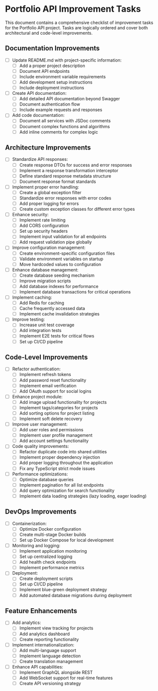 # Portfolio API Improvement Tasks

This document contains a comprehensive checklist of improvement tasks for the Portfolio API project. Tasks are logically ordered and cover both architectural and code-level improvements.

## Documentation Improvements

- [ ] Update README.md with project-specific information:
  - [ ] Add a proper project description
  - [ ] Document API endpoints
  - [ ] Include environment variable requirements
  - [ ] Add development setup instructions
  - [ ] Include deployment instructions

- [ ] Create API documentation:
  - [ ] Add detailed API documentation beyond Swagger
  - [ ] Document authentication flow
  - [ ] Include example requests and responses

- [ ] Add code documentation:
  - [ ] Document all services with JSDoc comments
  - [ ] Document complex functions and algorithms
  - [ ] Add inline comments for complex logic

## Architecture Improvements

- [ ] Standardize API responses:
  - [ ] Create response DTOs for success and error responses
  - [ ] Implement a response transformation interceptor
  - [ ] Define standard response metadata structure
  - [ ] Document response format standards

- [ ] Implement proper error handling:
  - [ ] Create a global exception filter
  - [ ] Standardize error responses with error codes
  - [ ] Add proper logging for errors
  - [ ] Create custom exception classes for different error types

- [ ] Enhance security:
  - [ ] Implement rate limiting
  - [ ] Add CORS configuration
  - [ ] Set up security headers
  - [ ] Implement input validation for all endpoints
  - [ ] Add request validation pipe globally

- [ ] Improve configuration management:
  - [ ] Create environment-specific configuration files
  - [ ] Validate environment variables on startup
  - [ ] Move hardcoded values to configuration

- [ ] Enhance database management:
  - [ ] Create database seeding mechanism
  - [ ] Improve migration scripts
  - [ ] Add database indexes for performance
  - [ ] Implement database transactions for critical operations

- [ ] Implement caching:
  - [ ] Add Redis for caching
  - [ ] Cache frequently accessed data
  - [ ] Implement cache invalidation strategies

- [ ] Improve testing:
  - [ ] Increase unit test coverage
  - [ ] Add integration tests
  - [ ] Implement E2E tests for critical flows
  - [ ] Set up CI/CD pipeline

## Code-Level Improvements

- [ ] Refactor authentication:
  - [ ] Implement refresh tokens
  - [ ] Add password reset functionality
  - [ ] Implement email verification
  - [ ] Add OAuth support for social logins

- [ ] Enhance project module:
  - [ ] Add image upload functionality for projects
  - [ ] Implement tags/categories for projects
  - [ ] Add sorting options for project listing
  - [ ] Implement soft delete recovery

- [ ] Improve user management:
  - [ ] Add user roles and permissions
  - [ ] Implement user profile management
  - [ ] Add account settings functionality

- [ ] Code quality improvements:
  - [ ] Refactor duplicate code into shared utilities
  - [ ] Implement proper dependency injection
  - [ ] Add proper logging throughout the application
  - [ ] Fix any TypeScript strict mode issues

- [ ] Performance optimizations:
  - [ ] Optimize database queries
  - [ ] Implement pagination for all list endpoints
  - [ ] Add query optimization for search functionality
  - [ ] Implement data loading strategies (lazy loading, eager loading)

## DevOps Improvements

- [ ] Containerization:
  - [ ] Optimize Docker configuration
  - [ ] Create multi-stage Docker builds
  - [ ] Set up Docker Compose for local development

- [ ] Monitoring and logging:
  - [ ] Implement application monitoring
  - [ ] Set up centralized logging
  - [ ] Add health check endpoints
  - [ ] Implement performance metrics

- [ ] Deployment:
  - [ ] Create deployment scripts
  - [ ] Set up CI/CD pipeline
  - [ ] Implement blue-green deployment strategy
  - [ ] Add automated database migrations during deployment

## Feature Enhancements

- [ ] Add analytics:
  - [ ] Implement view tracking for projects
  - [ ] Add analytics dashboard
  - [ ] Create reporting functionality

- [ ] Implement internationalization:
  - [ ] Add multi-language support
  - [ ] Implement language detection
  - [ ] Create translation management

- [ ] Enhance API capabilities:
  - [ ] Implement GraphQL alongside REST
  - [ ] Add WebSocket support for real-time features
  - [ ] Create API versioning strategy
